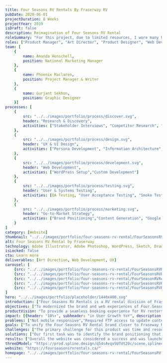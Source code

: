 ```yaml
---
title: Four Seasons RV Rentals By Fraserway RV
pubDate: 2020-06-01
projectDuration: 8 Weeks 
projectYear: 2019
isDraft: false
description: Reimagination of Four Seasons RV Rental 
roleSummary: "For this project, due to limited resources, I wore many hats and took on the following roles in order to deliver the project on time."
roles: ["Product Manager", "Art Director", "Product Designer", "Web Developer", "Digital Marketer"]
team: [ 
    {
        name: Amanda Henschell,
        position: National Marketing Manager
    }, 
    {
        name: Phoenix Maclaren,
        position: Project Manager & Writer
    }, 
    {
        name: Gurjant Sekhon,
        position: Graphic Designer
    }]
processes: [
    {
        src: "../../images/portfolio/process/discover.svg",
        header: "Research & Discovery",
        activities: ["Stakeholder Interviews", "Competitor Research", "Heuristic Evaluation", "Platform Research", "Product Strategy"]
    },
    {
        src: "../../images/portfolio/process/design.svg",
        header: "UX & UI Design",
        activities: ["Persona Development", "Information Architecture", "Wireframes", "High-Fidelity Mock-ups"]
    },
    {
        src: "../../images/portfolio/process/development.svg",
        header: "Web Development",
        activities: ["WordPress Setup","Custom Development"]
    },
    {
        src: "../../images/portfolio/process/testing.svg",
        header: "User & Systems Testing",
        activities: [QA Testing, "User Acceptance Testing", "Smoke Testing"]
    },
    {
        src: "../../images/portfolio/process/marketing.svg",
        header: "Go-to-Market Strategy",
        activities: ["Brand Positioning","Content Generation", "Google Tag Manager Setup","Google Analytics Setup", "Custom Events"]
    }
]
category: [Website]
thumbnail: "../../images/portfolio/four-seasons-rv-rental/FourSeasonsRVRentals_Landing.jpg"
alt: Four Seasons RV Rental by Fraserway
technology: Adobe Illustrator, Adobe Photoshop, WordPress, Sketch, DrawIO, Google Tag Manager, 
isLocked: false
cta: Learn more
deliverables: [Art Direction, Web Development, UX]
carousel: [
    {src: "../../images/portfolio/four-seasons-rv-rental/FourSeasonsRVRentals-persona-2.jpg", caption: "Persona 2"},   
    {src: "../../images/portfolio/four-seasons-rv-rental/FourSeasonsRVRentals-information-architecture.jpg", caption: "Information Architecture"},       
    {src: "../../images/portfolio/four-seasons-rv-rental/FourSeasonRVRentals-original.png", caption: "Original Website in PHP"},   
    {src: "../../images/portfolio/four-seasons-rv-rental/FourSeasonsRVRentals-persona-1.jpg", caption: "Persona 1"},
    {src: "../../images/portfolio/four-seasons-rv-rental/FourSeasonsRVRentals-persona-2.jpg", caption: "Persona 2"}     
]
hero: "../../images/portfolio/placeholder/1440x400.svg"
introduction: ["Four Seasons RV Rentals is a RV rental division of Fraserway RV with various rental depots across Canada. This website serves as an informational website where they can showcase their rv rental products and service offerings for prospective RV renters.","The original website had outlived it's product lifecycle and needed a refresh in both updating the platform and modernizing the code.", "This project served as an opportunity to push my creativity and skills, rework the brand and modernize the platform to better serve RV rental customers."]
objectives: ["To modernized the brand and web experiences of Four Seasons RV Rental for both staff and customers so customers can make an informed decision before they book an RV."]
productVision: "To provide a seamless booking experience for RV renters."
impact: [{header: "10%⬆", subheader: "in User Growth YoY", description: "Visitors from all over the world have visited and browsed the website before going through the booking engine."}, {header: "20%⬆", subheader: "in Site Performance", description: "Mobile first development and increases across the board in Performance, Accessibility, Best Practices & SEO based on lighthouse performance reports."}, {header: "500%⬆", subheader: "in Staff Productivity", description: "Successfully re-platformed to WordPress enabling others to update content and removing the need to manually update through FTP."}]
problems: ["Not mobile responsive","Required FTP access to update content", "No existing analytics","Brand is being consolidated"]
goals: ["To unify the Four Seasons RV Rental brand closer to Fraseway RV.", "To provide a modern mobile-friendly experience for customers.", "To implement a content management system to increase productivity for staff.", "To add in analytics via GTM and Google Universal Analytics." ]
challenges: ["The primary challenge for this product was time and resources. In addition to the product needing to be completed before the start of the camping season. We were also tasked to consolidate the brand closer to Fraserway RV.","Since this product was being created in-house with very little budget, the team huddled and came up with the following solution."]
solutions: ["Our first task was to identify the brand positioning that we wanted to take with Four Seasons. The decision was to remove the economy portion and introduce the tie in the Fraserway instead. We then took a look at the logo to see how we may take elements from the Fraserway logo to help bring it closer to Fraserway's logo.", "The department wanted the brand to capture the fun atmosphere of renting RVs and the rental department, so I created 3 different art directions to help visualize the look. We ultimately went with the current brand elements of faceless vector art to allow the style to be flexible and have it juxtaposed it with real RV images. We took apart the design inside adobe cc library and created a design system to quickly compose new designs.","For the website, we opted to purchase a starter theme to reduce development time and modified it with some custom development. To satisfy specific business requirements, we used plug-in combinations such as custom post type and advanced custom fields to create custom data fields to make it easier for staff to populate the content."]
results: ["Overall the website was considered a success and was launched on time. The art direction was well-recieved and additional assets such as tire covers, physical signage continue to be utilized and expanded by the rental department today."]
threeDModel: "https://prod.spline.design/q54sAvqvSUTdt20c/scene.splinecode"
website: "https://fourseasonsrvrentals.ca/"
homepage: "../../images/portfolio/four-seasons-rv-rental/FourSeasonsRV.png"
---
```




<!-- 
<section class="container">
<span class="portfolio-case-study-header">Case Study Details</span>
</section>

<section class="container">
<h3 class="container-header">Problem Statement C</h3>
<h4 class="problem-statement">Updates to the websites are very slow and limited to only a few who know how to change content.
</h4>
</section> -->


<!--

## DISCOVERY
### Interviewing Internal Subject Matter Experts

Some example questions that we asked were the following:
- What are rental customers looking for when booking an RV?
- What does rental operations need to help generate revenue?
- What are the KPIs we are using to determine success?

One of our subject matter experts has been part of the rental division since its inception and the interview process gave us a lot of insights and information about rental customers and their behaviours. 

### CHALLENGES
- No web analytics 
- Booking System on a separate platform


### PROBLEM STATEMENT
- Four Seasons RV Rentals looks different than Fraserway RV
- How do we make it more accessible to other internal staff


### Interviewing Subject Matter Experts
We interviewed our subject matter experts to try and figure out what was important for their customers.

Some example questions that we asked were the following:
- What are rental customers looking for when booking an RV?
- What does rental operations need to help generate revenue?
- What are the KPIs we are using to determine success?

One of our subject matter experts has been part of the rental division since its inception and the interview process gave us a lot of insights and information about rental customers and their behaviours. 

### Understanding the Competition
From our interview, we identified the competition and performed a competitor analysis to better understand what the competition is doing for their customers. 

Some example questions that our team had asked were the following:
- What information does our competitors have that we can easily put in place. 
- What features does our competitors have that we currently do not.
- What services do we currently offer that we aren't telling our customers.

These types of questions help us identify, how we can differentiate against our competitors.

### Identifying the Platform
Updating the content manually through a code editor was not sustainable as it was built with PHP. This made it technically difficult for other team members to update the website with new offers or content. We decided on a platform that the department was familiar with so it can be easily updated by everyone else.

### Information Architecture
The content of the old website was copied and analyzed to help identify themes. We also reviewed our notes from the interview to ensure that key elements noted by the subject matter experts are taken into consideration at this stage.

We defined each category and then prioritized the content balancing business goals and user needs. 

### User Flow
A user flow diagram was then created to help guide users through what was required to make a booking request.

## 02 SYNTHESIZING A SOLUTION
After reviewing all of our notes, we synthesized the research to prescribed a solution for the department.

### Lo & Hi-fidelity Mockups
A lo-fidelity diagram was created in sketch to help guide users through what was required to make a booking request. A Hi-fidelity prototype was also created to help the rental department visualize the art direction and conceptual website.

## 03 EXECUTION
Once the concept had been approved, we created UI mockups on key template pages only for approval due to timeline and resource availability.

### Staging the website
A staging site was provided by IT to facilitate testing and provide a space for us to make our updates.

### Producing Design Assets
After creating the rest of the mockups, we extracted a list of images and sizes to be produced by our designer.

## 04 APPROVALS & FINAL REVISIONS 
We sat down with the rental department to go through the new website page by page as well as give them the opportunity to further explore after the presentation. 

### Setting Up Google Tag Manager for Analytics and Event Tracking
Google tag manager was placed with Universal Analytics and event tracking KPIs into analytics. 

## 05 RESULT
The website replatform was deem a success and the art direction provided by me was received favouribly by the VP of Rentals. Overall bookings and traffic have also increased as a result. -->
